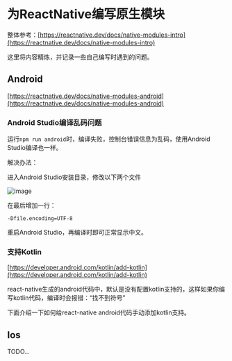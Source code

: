 # 为ReactNative编写原生模块

整体参考：[https://reactnative.dev/docs/native-modules-intro](https://reactnative.dev/docs/native-modules-intro)

这里将内容精炼，并记录一些自己编写时遇到的问题。

## Android

[https://reactnative.dev/docs/native-modules-android](https://reactnative.dev/docs/native-modules-android)

### Android Studio编译乱码问题

运行`npm run android`时，编译失败，控制台错误信息为乱码，使用Android Studio编译也一样。

解决办法：

进入Android Studio安装目录，修改以下两个文件

![image](https://user-images.githubusercontent.com/6689073/182283956-b6706d8c-1886-443b-86dc-29e47bdc548d.png)

在最后增加一行：

```
-Dfile.encoding=UTF-8
```

重启Android Studio，再编译时即可正常显示中文。

### 支持Kotlin

[https://developer.android.com/kotlin/add-kotlin](https://developer.android.com/kotlin/add-kotlin)

react-native生成的android代码中，默认是没有配置kotlin支持的，这样如果你编写kotlin代码，编译时会报错：“找不到符号”

下面介绍一下如何给react-native android代码手动添加kotlin支持。



## Ios

TODO...
